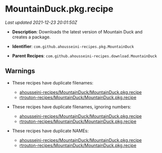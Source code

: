 # MountainDuck.pkg.recipe

_Last updated 2021-12-23 20:01:50Z_

- **Description**: Downloads the latest version of Mountain Duck and creates a package.

- **Identifier**: `com.github.ahousseini-recipes.pkg.MountainDuck`

- **Parent Recipes**: `com.github.ahousseini-recipes.download.MountainDuck`


## Warnings

- These recipes have duplicate filenames:
    - [ahousseini-recipes/MountainDuck/MountainDuck.pkg.recipe](/autopkg-dupe-tracker/ahousseini-recipes/MountainDuck/MountainDuck.pkg.recipe)
    - [rtrouton-recipes/MountainDuck/MountainDuck.pkg.recipe](/autopkg-dupe-tracker/rtrouton-recipes/MountainDuck/MountainDuck.pkg.recipe)

- These recipes have duplicate filenames, ignoring numbers:
    - [ahousseini-recipes/MountainDuck/MountainDuck.pkg.recipe](/autopkg-dupe-tracker/ahousseini-recipes/MountainDuck/MountainDuck.pkg.recipe)
    - [rtrouton-recipes/MountainDuck/MountainDuck.pkg.recipe](/autopkg-dupe-tracker/rtrouton-recipes/MountainDuck/MountainDuck.pkg.recipe)

- These recipes have duplicate NAMEs:
    - [ahousseini-recipes/MountainDuck/MountainDuck.pkg.recipe](/autopkg-dupe-tracker/ahousseini-recipes/MountainDuck/MountainDuck.pkg.recipe)
    - [rtrouton-recipes/MountainDuck/MountainDuck.pkg.recipe](/autopkg-dupe-tracker/rtrouton-recipes/MountainDuck/MountainDuck.pkg.recipe)